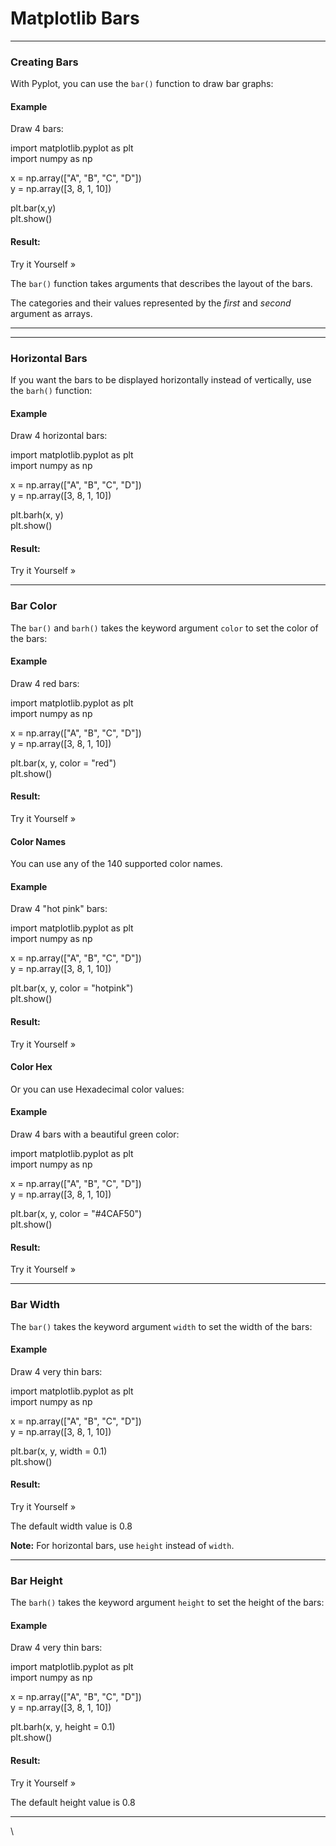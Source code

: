 # Matplotlib Bars

***

### Creating Bars

With Pyplot, you can use the `bar()` function to draw bar graphs:

#### Example

Draw 4 bars:

import matplotlib.pyplot as plt\
import numpy as np

x = np.array(\["A", "B", "C", "D"])\
y = np.array(\[3, 8, 1, 10])

plt.bar(x,y)\
plt.show()

#### Result:

Try it Yourself »

The `bar()` function takes arguments that describes the layout of the bars.

The categories and their values represented by the _first_ and _second_ argument as arrays.

***

***

### Horizontal Bars

If you want the bars to be displayed horizontally instead of vertically, use the `barh()` function:

#### Example

Draw 4 horizontal bars:

import matplotlib.pyplot as plt\
import numpy as np

x = np.array(\["A", "B", "C", "D"])\
y = np.array(\[3, 8, 1, 10])

plt.barh(x, y)\
plt.show()

#### Result:

Try it Yourself »

***

### Bar Color

The `bar()` and `barh()` takes the keyword argument `color` to set the color of the bars:

#### Example

Draw 4 red bars:

import matplotlib.pyplot as plt\
import numpy as np

x = np.array(\["A", "B", "C", "D"])\
y = np.array(\[3, 8, 1, 10])

plt.bar(x, y, color = "red")\
plt.show()

#### Result:

Try it Yourself »

#### Color Names

You can use any of the 140 supported color names.

#### Example

Draw 4 "hot pink" bars:

import matplotlib.pyplot as plt\
import numpy as np

x = np.array(\["A", "B", "C", "D"])\
y = np.array(\[3, 8, 1, 10])

plt.bar(x, y, color = "hotpink")\
plt.show()

#### Result:

Try it Yourself »

#### Color Hex

Or you can use Hexadecimal color values:

#### Example

Draw 4 bars with a beautiful green color:

import matplotlib.pyplot as plt\
import numpy as np

x = np.array(\["A", "B", "C", "D"])\
y = np.array(\[3, 8, 1, 10])

plt.bar(x, y, color = "#4CAF50")\
plt.show()

#### Result:

Try it Yourself »

***

### Bar Width

The `bar()` takes the keyword argument `width` to set the width of the bars:

#### Example

Draw 4 very thin bars:

import matplotlib.pyplot as plt\
import numpy as np

x = np.array(\["A", "B", "C", "D"])\
y = np.array(\[3, 8, 1, 10])

plt.bar(x, y, width = 0.1)\
plt.show()

#### Result:

Try it Yourself »

The default width value is 0.8

**Note:** For horizontal bars, use `height` instead of `width`.

***

### Bar Height

The `barh()` takes the keyword argument `height` to set the height of the bars:

#### Example

Draw 4 very thin bars:

import matplotlib.pyplot as plt\
import numpy as np

x = np.array(\["A", "B", "C", "D"])\
y = np.array(\[3, 8, 1, 10])

plt.barh(x, y, height = 0.1)\
plt.show()

#### Result:

Try it Yourself »

The default height value is 0.8

***

\
